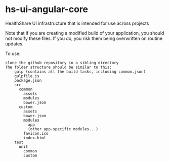 hs-ui-angular-core
==================

HealthShare UI infrastructure that is intended for use across projects

Note that if you are creating a modified build of your application, you should not modify these files. If you do, you risk them being overwritten on routine updates.

To use:

    clone the github repository in a sibling directory
    The folder structure should be similar to this:
        gulp (contains all the build tasks, including common.json)
        gulpfile.js
        package.json
        src
          common
            assets
            modules
            bower.json
          custom
            assets
            bower.json
            modules
              app
              (other app-specific modules...)
            favicon.ico
            index.html
        test
          unit
            common
            custom
        
        